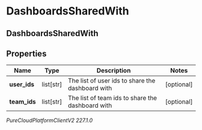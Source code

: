 # DashboardsSharedWith

## DashboardsSharedWith

## Properties

|Name | Type | Description | Notes|
|------------ | ------------- | ------------- | -------------|
| **user_ids** | list[str] | The list of user ids to share the dashboard with | [optional] |
| **team_ids** | list[str] | The list of team ids to share the dashboard with | [optional] |



_PureCloudPlatformClientV2 227.1.0_
